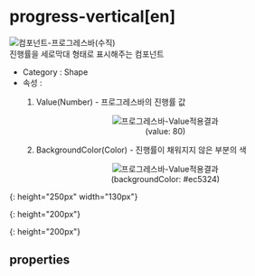 # progress-vertical[en]
![컴포넌트-프로그레스바(수직)][progress-vertical-01]  
진행률을 세로막대 형태로 표시해주는 컴포넌트

- Category : Shape
- 속성 :
    1. Value(Number) - 프로그레스바의 진행률 값  
      <figure style="text-align: center;">
      ![프로그레스바-Value적용결과][progress-vertical-02]  
      <figurecaption>(value: 80)</figurecaption>
      </figure>

    2. BackgroundColor(Color) - 진행률이 채워지지 않은 부분의 색  
      <figure style="text-align: center;">
      ![프로그레스바-Value적용결과][progress-vertical-03]  
      <figurecaption>(backgroundColor: #ec5324)</figurecaption>
      </figure>


[progress-vertical-01]: {{site.baseurl}}/assets/components/progress-vertical-01.png
{: height="250px" width="130px"}

[progress-vertical-02]: {{site.baseurl}}/assets/components/progress-vertical-02.png
{: height="200px"}

[progress-vertical-03]: {{site.baseurl}}/assets/components/progress-vertical-03.png
{: height="200px"}

## properties

### 
